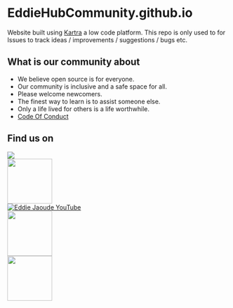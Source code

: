 # EddieHubCommunity.github.io

Website built using [Kartra](http://links.eddiejaoude.io/t/pQ5W3FRLk8Cp) a low code platform. This repo is only used to for Issues to track ideas / improvements / suggestions / bugs etc.

## What is our community about

- We believe open source is for everyone.
- Our community is inclusive and a safe space for all.
- Please welcome newcomers.
- The finest way to learn is to assist someone else.
- Only a life lived for others is a life worthwhile. 
- [Code Of Conduct](https://github.com/EddieHubCommunity/EddieHubCommunity.github.io/blob/main/CODE_OF_CONDUCT.md)

## Find us on

<a href="http://discord.eddiehub.org"><img src="https://img.shields.io/badge/Discord-7289DA?style=for-the-badge&logo=discord&logoColor=white"><br>
<a href="https://github.com/EddieHubCommunity"><img src="https://img.shields.io/badge/GitHub-100000?style=for-the-badge&logo=github&logoColor=white" width="102px"></a><br>
<a href="https://www.youtube.com/eddiejaoude"><img alt="Eddie Jaoude YouTube" src="https://img.shields.io/badge/YouTube-FF0000?style=for-the-badge&logo=youtube&logoColor=white"></a><br>
<a href="https://twitter.com/eddiejaoude"><img src="https://img.shields.io/badge/Twitter-100000?style=for-the-badge&logo=twitter&logoColor=blue" width="102px"></a><br>
 <a href="https://www.linkedin.com/company/eddiehub/"><img src="https://img.shields.io/badge/LinkedIn-0077b5?style=for-the-badge&logo=linkedin&logoColor=#0077b5" width="102px"></a>
